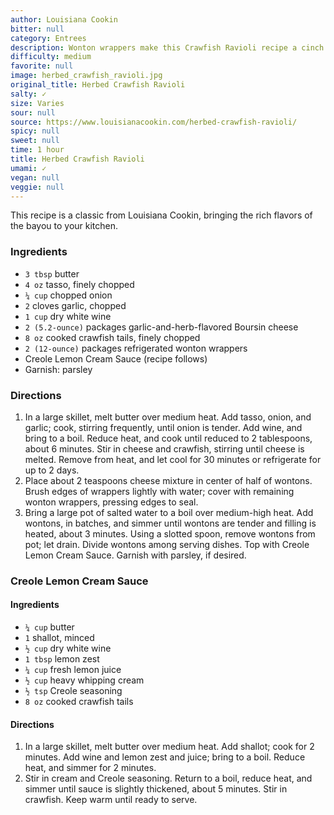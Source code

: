 ```yaml
---
author: Louisiana Cookin
bitter: null
category: Entrees
description: Wonton wrappers make this Crawfish Ravioli recipe a cinch.
difficulty: medium
favorite: null
image: herbed_crawfish_ravioli.jpg
original_title: Herbed Crawfish Ravioli
salty: ✓
size: Varies
sour: null
source: https://www.louisianacookin.com/herbed-crawfish-ravioli/
spicy: null
sweet: null
time: 1 hour
title: Herbed Crawfish Ravioli
umami: ✓
vegan: null
veggie: null
---
```

This recipe is a classic from Louisiana Cookin, bringing the rich flavors of the bayou to your kitchen.

### Ingredients

* `3 tbsp` butter
* `4 oz` tasso, finely chopped
* `¼ cup` chopped onion
* `2` cloves garlic, chopped
* `1 cup` dry white wine
* `2 (5.2-ounce)` packages garlic-and-herb-flavored Boursin cheese
* `8 oz` cooked crawfish tails, finely chopped
* `2 (12-ounce)` packages refrigerated wonton wrappers
* Creole Lemon Cream Sauce (recipe follows)
* Garnish: parsley

### Directions

1. In a large skillet, melt butter over medium heat. Add tasso, onion, and garlic; cook, stirring frequently, until onion is tender. Add wine, and bring to a boil. Reduce heat, and cook until reduced to 2 tablespoons, about 6 minutes. Stir in cheese and crawfish, stirring until cheese is melted. Remove from heat, and let cool for 30 minutes or refrigerate for up to 2 days.
2. Place about 2 teaspoons cheese mixture in center of half of wontons. Brush edges of wrappers lightly with water; cover with remaining wonton wrappers, pressing edges to seal.
3. Bring a large pot of salted water to a boil over medium-high heat. Add wontons, in batches, and simmer until wontons are tender and filling is heated, about 3 minutes. Using a slotted spoon, remove wontons from pot; let drain. Divide wontons among serving dishes. Top with Creole Lemon Cream Sauce. Garnish with parsley, if desired.

### Creole Lemon Cream Sauce

#### Ingredients

* `¼ cup` butter
* `1` shallot, minced
* `½ cup` dry white wine
* `1 tbsp` lemon zest
* `¼ cup` fresh lemon juice
* `½ cup` heavy whipping cream
* `½ tsp` Creole seasoning
* `8 oz` cooked crawfish tails

#### Directions

1. In a large skillet, melt butter over medium heat. Add shallot; cook for 2 minutes. Add wine and lemon zest and juice; bring to a boil. Reduce heat, and simmer for 2 minutes.
2. Stir in cream and Creole seasoning. Return to a boil, reduce heat, and simmer until sauce is slightly thickened, about 5 minutes. Stir in crawfish. Keep warm until ready to serve.